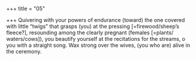 +++
title = "05"

+++
Quivering with your powers of endurance (toward) the one covered  with little “twigs” that grasps (you) at the pressing [=firewood/sheep’s  fleece?], resounding among the clearly pregnant (females [=plants/
waters/cows]),
you beautify yourself at the recitations for the streams, o you with a  straight song. Wax strong over the wives, (you who are) alive in the
ceremony. 